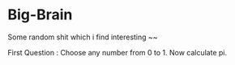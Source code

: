 # Big-Brain
Some random shit which i find interesting ~~

First Question :
  Choose any number from 0 to 1. Now calculate pi.
